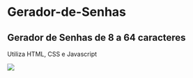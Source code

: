 # Gerador-de-Senhas
<h2>Gerador de Senhas de 8 a 64 caracteres</h2>
<p>Utiliza HTML, CSS e Javascript</p>
<img src="https://user-images.githubusercontent.com/55290557/136673332-178e2d92-377a-4d58-92e5-24253d7c78e2.png">
